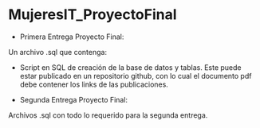 # MujeresIT_ProyectoFinal

* Primera Entrega Proyecto Final:

Un archivo .sql que contenga:

- Script en SQL de creación de la base de datos y tablas. Este puede estar publicado en un repositorio github, con lo cual el documento pdf 
debe contener los links de las publicaciones.

* Segunda Entrega Proyecto Final:

Archivos .sql con todo lo requerido para la segunda entrega.

